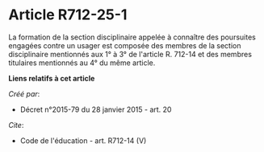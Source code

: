 # Article R712-25-1

La formation de la section disciplinaire appelée à connaître des poursuites engagées contre un usager est composée des
membres de la section disciplinaire mentionnés aux 1° à 3° de l'article R. 712-14 et des membres titulaires mentionnés au 4°
du même article.

**Liens relatifs à cet article**

_Créé par_:

  - Décret n°2015-79 du 28 janvier 2015 - art. 20

_Cite_:

  - Code de l'éducation - art. R712-14 (V)
